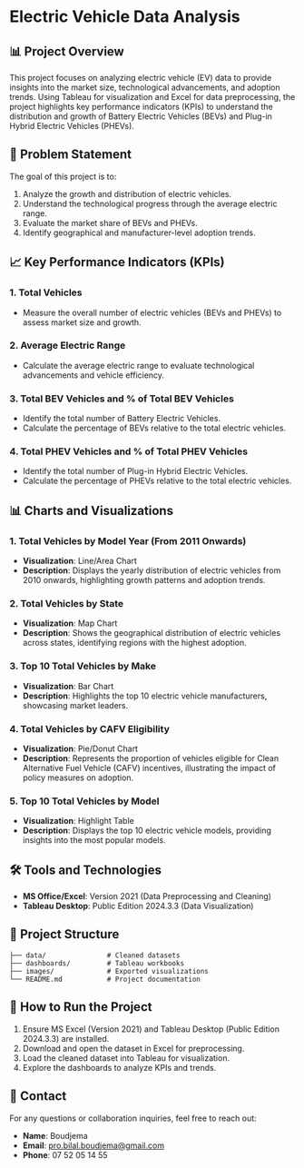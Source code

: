 # Electric Vehicle Data Analysis

## 📊 Project Overview
This project focuses on analyzing electric vehicle (EV) data to provide insights into the market size, technological advancements, and adoption trends. Using Tableau for visualization and Excel for data preprocessing, the project highlights key performance indicators (KPIs) to understand the distribution and growth of Battery Electric Vehicles (BEVs) and Plug-in Hybrid Electric Vehicles (PHEVs).

## 📌 Problem Statement
The goal of this project is to:

1. Analyze the growth and distribution of electric vehicles.
2. Understand the technological progress through the average electric range.
3. Evaluate the market share of BEVs and PHEVs.
4. Identify geographical and manufacturer-level adoption trends.

## 📈 Key Performance Indicators (KPIs)

### 1. Total Vehicles
- Measure the overall number of electric vehicles (BEVs and PHEVs) to assess market size and growth.

### 2. Average Electric Range
- Calculate the average electric range to evaluate technological advancements and vehicle efficiency.

### 3. Total BEV Vehicles and % of Total BEV Vehicles
- Identify the total number of Battery Electric Vehicles.
- Calculate the percentage of BEVs relative to the total electric vehicles.

### 4. Total PHEV Vehicles and % of Total PHEV Vehicles
- Identify the total number of Plug-in Hybrid Electric Vehicles.
- Calculate the percentage of PHEVs relative to the total electric vehicles.

## 📊 Charts and Visualizations

### 1. Total Vehicles by Model Year (From 2011 Onwards)
- **Visualization**: Line/Area Chart
- **Description**: Displays the yearly distribution of electric vehicles from 2010 onwards, highlighting growth patterns and adoption trends.

### 2. Total Vehicles by State
- **Visualization**: Map Chart
- **Description**: Shows the geographical distribution of electric vehicles across states, identifying regions with the highest adoption.

### 3. Top 10 Total Vehicles by Make
- **Visualization**: Bar Chart
- **Description**: Highlights the top 10 electric vehicle manufacturers, showcasing market leaders.

### 4. Total Vehicles by CAFV Eligibility
- **Visualization**: Pie/Donut Chart
- **Description**: Represents the proportion of vehicles eligible for Clean Alternative Fuel Vehicle (CAFV) incentives, illustrating the impact of policy measures on adoption.

### 5. Top 10 Total Vehicles by Model
- **Visualization**: Highlight Table 
- **Description**: Displays the top 10 electric vehicle models, providing insights into the most popular models.

## 🛠️ Tools and Technologies

- **MS Office/Excel**: Version 2021 (Data Preprocessing and Cleaning)
- **Tableau Desktop**: Public Edition 2024.3.3 (Data Visualization)

## 📂 Project Structure

```
├── data/               # Cleaned datasets
├── dashboards/         # Tableau workbooks
├── images/             # Exported visualizations
└── README.md           # Project documentation
```

## 📌 How to Run the Project

1. Ensure MS Excel (Version 2021) and Tableau Desktop (Public Edition 2024.3.3) are installed.
2. Download and open the dataset in Excel for preprocessing.
3. Load the cleaned dataset into Tableau for visualization.
4. Explore the dashboards to analyze KPIs and trends.

## 📧 Contact

For any questions or collaboration inquiries, feel free to reach out:

- **Name**: Boudjema
- **Email**: pro.bilal.boudjema@gmail.com
- **Phone**: 07 52 05 14 55

